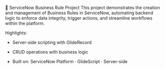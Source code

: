 💼 ServiceNow Business Rule Project
This project demonstrates the creation and management of Business Rules in ServiceNow, automating backend logic to enforce data integrity, trigger actions, and streamline workflows within the platform.

Highlights:

- Server-side scripting with GlideRecord

- CRUD operations with business logic

- Built on: ServiceNow Platform · GlideScript · Server-side